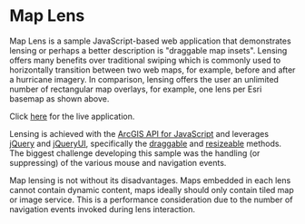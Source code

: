 # Map Lens

Map Lens is a sample JavaScript-based web application that demonstrates lensing or perhaps a better description is "draggable map insets".  Lensing offers many benefits over traditional swiping which is commonly used to horizontally transition between two web maps, for example, before and after a hurricane imagery.  In comparison, lensing offers the user an unlimited number of rectangular map overlays, for example, one lens per Esri basemap as shown above.

Click [here](http://richiecarmichael.github.io/lens/index.html) for the live application.

Lensing is achieved with the [ArcGIS API for JavaScript](https://developers.arcgis.com/javascript/) and leverages [jQuery](http://jquery.com/) and [jQueryUI](http://jqueryui.com/), specifically the [draggable](http://jqueryui.com/draggable/) and [resizeable](http://jqueryui.com/resizable/) methods.  The biggest challenge developing this sample was the handling (or suppressing) of the various mouse and navigation events.

Map lensing is not without its disadvantages.  Maps embedded in each lens cannot contain dynamic content, maps ideally should only contain tiled map or image service.  This is a performance consideration due to the number of navigation events invoked during lens interaction.
